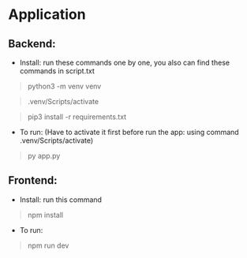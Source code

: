 # Application
 
## Backend:

- Install: run these commands one by one, you also can find these commands in script.txt
> python3 -m venv venv

> .venv/Scripts/activate

> pip3 install -r requirements.txt

- To run: (Have to activate it first before run the app: using command .venv/Scripts/activate)
> py app.py

## Frontend:

- Install: run this command
> npm install

- To run:
> npm run dev
